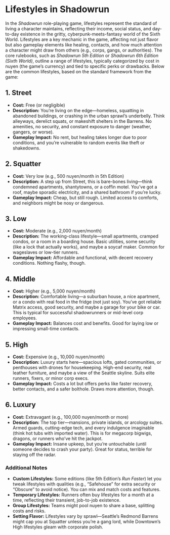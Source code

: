 # Lifestyles in Shadowrun

In the _Shadowrun_ role-playing game, lifestyles represent the standard of living a character maintains, reflecting their income, social status, and day-to-day existence in the gritty, cyberpunk-meets-fantasy world of the Sixth World. Lifestyles are a key mechanic in the game, affecting not just flavor but also gameplay elements like healing, contacts, and how much attention a character might draw from others (e.g., corps, gangs, or authorities). The core rulebooks, such as _Shadowrun 5th Edition_ or _Shadowrun 6th Edition (Sixth World)_, outline a range of lifestyles, typically categorized by cost in nuyen (the game’s currency) and tied to specific perks or drawbacks. Below are the common lifestyles, based on the standard framework from the game:

## 1. **Street**

- **Cost:** Free (or negligible)
- **Description:** You’re living on the edge—homeless, squatting in abandoned buildings, or crashing in the urban sprawl’s underbelly. Think alleyways, derelict squats, or makeshift shelters in the Barrens. No amenities, no security, and constant exposure to danger (weather, gangers, or worse).
- **Gameplay Impact:** No rent, but healing takes longer due to poor conditions, and you’re vulnerable to random events like theft or shakedowns.

## 2. **Squatter**

- **Cost:** Very low (e.g., 500 nuyen/month in 5th Edition)
- **Description:** A step up from Street, this is bare-bones living—think condemned apartments, shantytowns, or a coffin motel. You’ve got a roof, maybe sporadic electricity, and a shared bathroom if you’re lucky.
- **Gameplay Impact:** Cheap, but still rough. Limited access to comforts, and neighbors might be nosy or dangerous.

## 3. **Low**

- **Cost:** Moderate (e.g., 2,000 nuyen/month)
- **Description:** The working-class lifestyle—small apartments, cramped condos, or a room in a boarding house. Basic utilities, some security (like a lock that actually works), and maybe a soycaf maker. Common for wageslaves or low-tier runners.
- **Gameplay Impact:** Affordable and functional, with decent recovery conditions. Nothing flashy, though.

## 4. **Middle**

- **Cost:** Higher (e.g., 5,000 nuyen/month)
- **Description:** Comfortable living—a suburban house, a nice apartment, or a condo with real food in the fridge (not just soy). You’ve got reliable Matrix access, good security, and maybe a garage for your bike or car. This is typical for successful shadowrunners or mid-level corp employees.
- **Gameplay Impact:** Balances cost and benefits. Good for laying low or impressing small-time contacts.

## 5. **High**

- **Cost:** Expensive (e.g., 10,000 nuyen/month)
- **Description:** Luxury starts here—spacious lofts, gated communities, or penthouses with drones for housekeeping. High-end security, real leather furniture, and maybe a view of the Seattle skyline. Suits elite runners, fixers, or minor corp execs.
- **Gameplay Impact:** Costs a lot but offers perks like faster recovery, better contacts, and a safer bolthole. Draws more attention, though.

## 6. **Luxury**

- **Cost:** Extravagant (e.g., 100,000 nuyen/month or more)
- **Description:** The top tier—mansions, private islands, or arcology suites. Armed guards, cutting-edge tech, and every indulgence imaginable (think hot tubs with imported water). This is for megacorp bigwigs, dragons, or runners who’ve hit the jackpot.
- **Gameplay Impact:** Insane upkeep, but you’re untouchable (until someone decides to crash your party). Great for status, terrible for staying off the radar.

### Additional Notes

- **Custom Lifestyles:** Some editions (like 5th Edition’s _Run Faster_) let you tweak lifestyles with qualities (e.g., “Safehouse” for extra security or “Obscure” to avoid notice). You can mix and match costs and features.
- **Temporary Lifestyles:** Runners often buy lifestyles for a month at a time, reflecting their transient, job-to-job existence.
- **Group Lifestyles:** Teams might pool nuyen to share a base, splitting costs and risks.
- **Setting Flavor:** Lifestyles vary by sprawl—Seattle’s Redmond Barrens might cap you at Squatter unless you’re a gang lord, while Downtown’s High lifestyles gleam with corporate polish.
